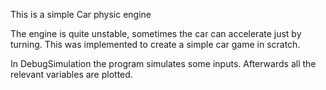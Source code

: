 This is a simple Car physic engine

The engine is quite unstable, sometimes the car can accelerate just by turning.
This was implemented to create a simple car game in scratch.

In DebugSimulation the program simulates some inputs. Afterwards all the relevant variables are plotted.
